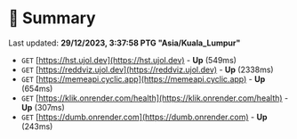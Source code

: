 # 📖 Summary
Last updated: **29/12/2023, 3:37:58 PTG "Asia/Kuala_Lumpur"**

- `GET` [https://hst.ujol.dev](https://hst.ujol.dev) - **Up** (549ms)
- `GET` [https://reddviz.ujol.dev](https://reddviz.ujol.dev) - **Up** (2338ms)
- `GET` [https://memeapi.cyclic.app](https://memeapi.cyclic.app) - **Up** (654ms)
- `GET` [https://klik.onrender.com/health](https://klik.onrender.com/health) - **Up** (307ms)
- `GET` [https://dumb.onrender.com](https://dumb.onrender.com) - **Up** (243ms)
